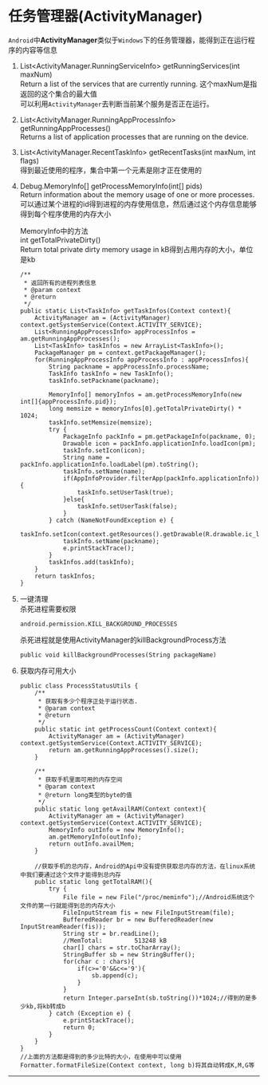 任务管理器(ActivityManager)
===

`Android`中**ActivityManager**类似于`Windows`下的任务管理器，能得到正在运行程序的内容等信息    

1. List<ActivityManager.RunningServiceInfo>  getRunningServices(int maxNum)     
    Return a list of the services that are currently running.
	这个maxNum是指返回的这个集合的最大值    
	可以利用`ActivityManager`去判断当前某个服务是否正在运行。

2. List<ActivityManager.RunningAppProcessInfo>  getRunningAppProcesses()     
    Returns a list of application processes that are running on the device.

3. List<ActivityManager.RecentTaskInfo>  getRecentTasks(int maxNum, int flags)     
    得到最近使用的程序，集合中第一个元素是刚才正在使用的

4. Debug.MemoryInfo[]  getProcessMemoryInfo(int[] pids)      
	Return information about the memory usage of one or more processes.
	可以通过某个进程的id得到进程的内存使用信息，然后通过这个内存信息能够得到每个程序使用的内存大小

	MemoryInfo中的方法     
    int getTotalPrivateDirty()            
	Return total private dirty memory usage in kB得到占用内存的大小，单位是kb    

	```
    /**
     * 返回所有的进程列表信息
     * @param context
     * @return
     */
    public static List<TaskInfo> getTaskInfos(Context context){
        ActivityManager am = (ActivityManager) context.getSystemService(Context.ACTIVITY_SERVICE);
        List<RunningAppProcessInfo> appProcessInfos = am.getRunningAppProcesses();
        List<TaskInfo> taskInfos = new ArrayList<TaskInfo>();
        PackageManager pm = context.getPackageManager();
        for(RunningAppProcessInfo appProcessInfo : appProcessInfos){
            String packname = appProcessInfo.processName;
            TaskInfo taskInfo = new TaskInfo();
            taskInfo.setPackname(packname);
            
            MemoryInfo[] memoryInfos = am.getProcessMemoryInfo(new int[]{appProcessInfo.pid});
            long memsize = memoryInfos[0].getTotalPrivateDirty() * 1024;
            taskInfo.setMemsize(memsize);
            try {
                PackageInfo packInfo = pm.getPackageInfo(packname, 0);
                Drawable icon = packInfo.applicationInfo.loadIcon(pm);
                taskInfo.setIcon(icon);
                String name = packInfo.applicationInfo.loadLabel(pm).toString();
                taskInfo.setName(name);
                if(AppInfoProvider.filterApp(packInfo.applicationInfo)){
                    taskInfo.setUserTask(true);
                }else{
                    taskInfo.setUserTask(false);
                }
            } catch (NameNotFoundException e) {
                taskInfo.setIcon(context.getResources().getDrawable(R.drawable.ic_launcher));
                taskInfo.setName(packname);
                e.printStackTrace();
            } 
            taskInfos.add(taskInfo);
        }
        return taskInfos;
    }
    ```

5. 一键清理     
	杀死进程需要权限     

	```
	android.permission.KILL_BACKGROUND_PROCESSES
	```
	杀死进程就是使用ActivityManager的killBackgroundProcess方法
	
	```
	public void killBackgroundProcesses(String packageName)
	```

6. 获取内存可用大小

    ```
	public class ProcessStatusUtils {
        /**
         * 获取有多少个程序正处于运行状态.
         * @param context
         * @return
         */
        public static int getProcessCount(Context context){
            ActivityManager am = (ActivityManager) context.getSystemService(Context.ACTIVITY_SERVICE);
            return am.getRunningAppProcesses().size();
        }
    
        /**
         * 获取手机里面可用的内存空间
         * @param context
         * @return long类型的byte的值
         */
        public static long getAvailRAM(Context context){
            ActivityManager am = (ActivityManager) context.getSystemService(Context.ACTIVITY_SERVICE);
            MemoryInfo outInfo = new MemoryInfo();
            am.getMemoryInfo(outInfo);
            return outInfo.availMem;
        }

        //获取手机的总内存，Android的Api中没有提供获取总内存的方法，在linux系统中我们要通过这个文件才能得到总内存
        public static long getTotalRAM(){
            try {
                File file = new File("/proc/meminfo");//Android系统这个文件的第一行就能得到总的内存大小
                FileInputStream fis = new FileInputStream(file);
                BufferedReader br = new BufferedReader(new InputStreamReader(fis));
                String str = br.readLine();
                //MemTotal:         513248 kB
                char[] chars = str.toCharArray();
                StringBuffer sb = new StringBuffer();
                for(char c : chars){
                    if(c>='0'&&c<='9'){
                        sb.append(c);
                    }
                }
                return Integer.parseInt(sb.toString())*1024;//得到的是多少kb,将kb转成b
            } catch (Exception e) {
                e.printStackTrace();
                return 0;
            }
        }
    } 
    //上面的方法都是得到的多少比特的大小，在使用中可以使用Formatter.formatFileSize(Context context, long b)将其自动转成K,M,G等
    ```
    
---